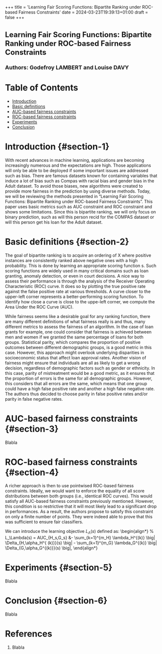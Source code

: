 +++
title = 'Learning Fair Scoring Functions: Bipartite Ranking under ROC-based Fairness Constraints'
date = 2024-03-23T19:39:13+01:00
draft = false
+++

<h1 style="font-size: 24px;">Learning Fair Scoring Functions: Bipartite Ranking under ROC-based Fairness Constraints</h1>

<h1 style="font-size: 18px;">Authors: Godefroy LAMBERT and Louise DAVY</h1>

# Table of Contents

- [Introduction](#section-1)
- [Basic definitions](#section-2)
- [AUC-based fairness constraints](#section-3)
- [ROC-based fairness constraints](#section-4)
- [Experiments](#section-5)
- [Conclusion](#section-6)


# Introduction {#section-1}

With recent advances in machine learning, applications are becoming increasingly numerous and the expectations are high. Those applications will only be able to be deployed if some important issues are addressed such as bias. There are famous datasets known for containing variables that induce a lot of bias such as Compas with racial bias and gender bias in the Adult dataset. To avoid those biases, new algorithms were created to provide more fairness in the prediction by using diverse methods. Today, we will be reviewing the methods presented in “Learning Fair Scoring Functions: Bipartite Ranking under ROC-based Fairness Constraints”. This paper uses basic metrics such as AUC constraint and ROC constraint and shows some limitations. Since this is bipartite ranking, we will only focus on binary prediction, such as will this person recid for the COMPAS dataset or will this person get his loan for the Adult dataset.

# Basic definitions {#section-2}

The goal of bipartite ranking is to acquire an ordering of X where positive instances are consistently ranked above negative ones with a high probability. This is done by learning an appropriate scoring function s. Such scoring functions are widely used in many critical domains such as loan granting, anomaly detection, or even in court decisions. A nice way to assess their performance is through the analysis of the Receiver Operating Characteristic (ROC) curve. It does so by plotting the true positive rate against the false positive rate at various thresholds. A curve closer to the upper-left corner represents a better-performing scoring function. To identify how close a curve is close to the uppe-left corner, we compute the Area Under the ROC Curve (AUC). 

While fairness seems like a desirable goal for any ranking function, there are many different definitions of what fairness really is and thus, many different metrics to assess the fairness of an algorithm. In the case of loan grants for example, one could consider that fairness is achieved between men and women if we granted the same percentage of loans for both groups. Statistical parity, which  compares the proportion of positive outcomes between different demographic groups, is a good metric in this case.  However, this approach might overlook underlying disparities in socioeconomic status that affect loan approval rates. Another vision of fairness might ensure that individuals are all as likely to get a wrong decision, regardless of demographic factors such as gender or ethnicity. In this case, parity of mistreatment would be a good metric, as it ensures that the proportion of errors is the same for all demographic groups. However, this considers that all errors are the same, which means that one group could have a high false positive rate and another a high false negative rate. The authors thus decided to choose parity in false positive rates and/or parity in false negative rates.

# AUC-based fairness constraints {#section-3}

Blabla 

# ROC-based fairness constraints {#section-4}

A richer approach is then to use pointwised ROC-based fairness constraints. Ideally, we would want to enforce the equality of all score distributions between both groups (i.e., identical ROC curves). This would satisfy all AUC-based fairness constraints previously mentioned. However, this condition is so restrictive that it will most likely lead to a significant drop in performances. As a result, the authors propose to satisfy this constraint on only a finite number of points. They were indeed able to prove that this was sufficient to ensure fair classifiers.

We can introduce the learning objective $L_\Lambda(s)$ defined as:
\begin{align*}
    % L_\Lambda(s) = 
    AUC_{H_s,G_s} &- 
    \sum_{k=1}^{m_H} \lambda_H^{(k)}  \big| \Delta_{H,\alpha_H^{
    (k)}}(s) \big| 
    - \sum_{k=1}^{m_G} \lambda_G^{(k)} \big| \Delta_{G,\alpha_G^{(k)}}(s) \big|,
\end{align*}


# Experiments {#section-5}

Blabla

# Conclusion {#section-6}

Blabla


# References

1. Blabla



<style TYPE="text/css">
code.has-jax {font: inherit; font-size: 100%; background: inherit; border: inherit;}
</style>
<script type="text/x-mathjax-config">
MathJax.Hub.Config({
    tex2jax: {
        inlineMath: [['$','$'], ['\\(','\\)']],
        skipTags: ['script', 'noscript', 'style', 'textarea', 'pre'] // removed 'code' entry
    }
});
MathJax.Hub.Queue(function() {
    var all = MathJax.Hub.getAllJax(), i;
    for(i = 0; i < all.length; i += 1) {
        all[i].SourceElement().parentNode.className += ' has-jax';
    }
});
</script>
<script type="text/javascript" src="https://cdnjs.cloudflare.com/ajax/libs/mathjax/2.7.4/MathJax.js?config=TeX-AMS_HTML-full"></script>